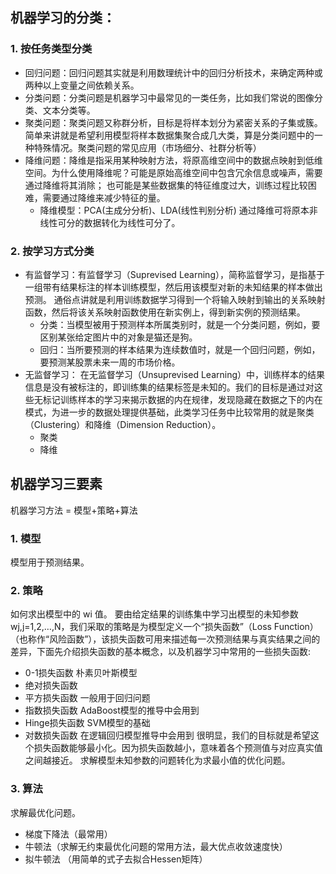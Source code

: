 
## 机器学习的分类：
### 1. 按任务类型分类
- 回归问题：回归问题其实就是利用数理统计中的回归分析技术，来确定两种或两种以上变量之间依赖关系。
- 分类问题：分类问题是机器学习中最常见的一类任务，比如我们常说的图像分类、文本分类等。
- 聚类问题：聚类问题又称群分析，目标是将样本划分为紧密关系的子集或簇。简单来讲就是希望利用模型将样本数据集聚合成几大类，算是分类问题中的一种特殊情况。聚类问题的常见应用（市场细分、社群分析等）
- 降维问题：降维是指采用某种映射方法，将原高维空间中的数据点映射到低维空间。为什么使用降维呢？可能是原始高维空间中包含冗余信息或噪声，需要通过降维将其消除；
也可能是某些数据集的特征维度过大，训练过程比较困难，需要通过降维来减少特征的量。
  - 降维模型：PCA(主成分分析)、LDA(线性判别分析)
 通过降维可将原本非线性可分的数据转化为线性可分了。
 ### 2. 按学习方式分类
 - 有监督学习：有监督学习（Suprevised Learning），简称监督学习，是指基于一组带有结果标注的样本训练模型，然后用该模型对新的未知结果的样本做出预测。
 通俗点讲就是利用训练数据学习得到一个将输入映射到输出的关系映射函数，然后将该关系映射函数使用在新实例上，得到新实例的预测结果。
    - 分类：当模型被用于预测样本所属类别时，就是一个分类问题，例如，要区别某张给定图片中的对象是猫还是狗。
    - 回归：当所要预测的样本结果为连续数值时，就是一个回归问题，例如，要预测某股票未来一周的市场价格。
 - 无监督学习： 在无监督学习（Unsuprevised Learning）中，训练样本的结果信息是没有被标注的，即训练集的结果标签是未知的。我们的目标是通过对这些无标记训练样本的学习来揭示数据的内在规律，发现隐藏在数据之下的内在模式，为进一步的数据处理提供基础，此类学习任务中比较常用的就是聚类（Clustering）和降维（Dimension Reduction）。
    - 聚类
    - 降维
 ## 机器学习三要素
 
 机器学习方法 = 模型+策略+算法
 
 ### 1. 模型
 
 模型用于预测结果。
 
 ### 2. 策略
 
 如何求出模型中的 wi 值。
 要由给定结果的训练集中学习出模型的未知参数wj,j=1,2,…,N，我们采取的策略是为模型定义一个“损失函数”（Loss Function）（也称作“风险函数”），该损失函数可用来描述每一次预测结果与真实结果之间的差异，下面先介绍损失函数的基本概念，以及机器学习中常用的一些损失函数:
 - 0-1损失函数 朴素贝叶斯模型
 - 绝对损失函数
 - 平方损失函数 一般用于回归问题
 - 指数损失函数 AdaBoost模型的推导中会用到
 - Hinge损失函数 SVM模型的基础
 - 对数损失函数 在逻辑回归模型推导中会用到
 很明显，我们的目标就是希望这个损失函数能够最小化。因为损失函数越小，意味着各个预测值与对应真实值之间越接近。
 求解模型未知参数的问题转化为求最小值的优化问题。
 
 ### 3. 算法
 求解最优化问题。
 - 梯度下降法（最常用）
 - 牛顿法（求解无约束最优化问题的常用方法，最大优点收敛速度快）
 - 拟牛顿法 （用简单的式子去拟合Hessen矩阵）
 
 
 
 
